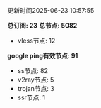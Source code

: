 更新时间2025-06-23 10:57:55

**总订阅: 23**
**总节点: 5082**
- vless节点: 12

**google ping有效节点: 91**
- ss节点: 82
- v2ray节点: 5
- trojan节点: 3
- ssr节点: 1
